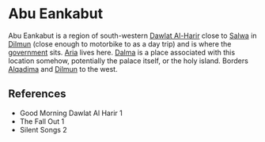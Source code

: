 # Abu Eankabut
Abu Eankabut is a region of south-western [Dawlat Al-Harir](Location/Dawlat%20Al-Harir.md) close to [Salwa](Location/Salwa.md) in [Dilmun](Location/Regions/Dilmun.md) (close enough to motorbike to as a day trip) and is where the [government](Person/Groups/Council.md) sits. [Aria](Person/Aria.md) lives here.
[Dalma](Dalma) is a place associated with this location somehow, potentially the palace itself, or the holy island.
Borders [Alqadima](Location/Regions/Alqadima.md) and [Dilmun](Location/Regions/Dilmun.md) to the west.
## References
- Good Morning Dawlat Al Harir 1
- The Fall Out 1
- Silent Songs 2
